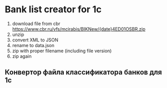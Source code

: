 # Bank list creator for 1c

1. download file from cbr https://www.cbr.ru/vfs/mcirabis/BIKNew/{date}4ED01OSBR.zip
2. unzip
3. convert XML to JSON
4. rename to data.json
5. zip with proper filename (including file version)
6. zip again

## Конвертор файла классификатора банков для 1с